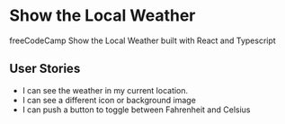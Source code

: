 # Show the Local Weather

freeCodeCamp Show the Local Weather built with React and Typescript

## User Stories

* I can see the weather in my current location.
* I can see a different icon or background image
* I can push a button to toggle between Fahrenheit and Celsius